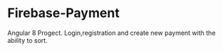 # Firebase-Payment
Angular 8 Progect. Login,registration and create new payment with the ability to sort.
